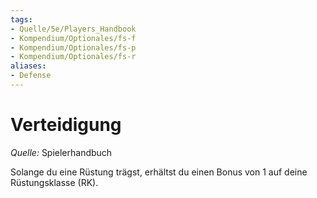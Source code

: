 ```yaml
---
tags:
- Quelle/5e/Players_Handbook
- Kompendium/Optionales/fs-f
- Kompendium/Optionales/fs-p
- Kompendium/Optionales/fs-r
aliases:
- Defense
---
```

# Verteidigung
_Quelle:_  Spielerhandbuch  

Solange du eine Rüstung trägst, erhältst du einen Bonus von 1 auf deine Rüstungsklasse (RK).